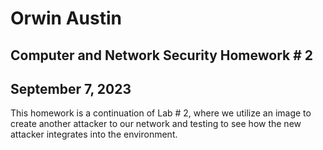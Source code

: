 # Orwin Austin
## Computer and Network Security Homework # 2
## September 7, 2023

 This homework is a continuation of Lab # 2, where we utilize an image to create another attacker to our network and testing to see how the new attacker integrates into the environment. 
